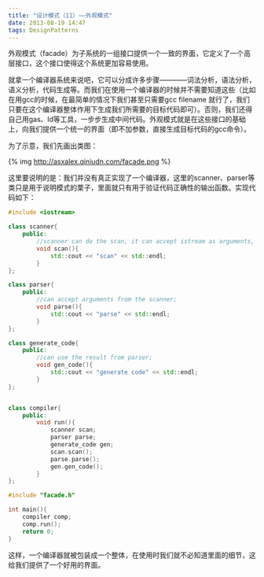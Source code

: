 ```yaml
---
title: "设计模式（11）——外观模式"
date: 2013-08-19 14:47
tags: DesignPatterns
---
```

外观模式（facade）为子系统的一组接口提供一个一致的界面，它定义了一个高层接口，这个接口使得这个系统更加容易使用。

就拿一个编译器系统来说吧，它可以分成许多步骤————词法分析，语法分析，语义分析，代码生成等。而我们在使用一个编译器的时候并不需要知道这些（比如在用gcc的时候，在最简单的情况下我们甚至只需要gcc filename 就行了，我们只要在这个编译器整体作用下生成我们所需要的目标代码即可）。否则，我们还得自己用gas、ld等工具，一步步生成中间代码。<!--more-->外观模式就是在这些接口的基础上，向我们提供一个统一的界面（即不加参数，直接生成目标代码的gcc命令）。

为了示意，我们先画出类图：

{% img http://asxalex.qiniudn.com/facade.png %}

这里要说明的是：我们并没有真正实现了一个编译器，这里的scanner、parser等类只是用于说明模式的栗子，里面就只有用于验证代码正确性的输出函数。实现代码如下：

```c++ facade.h
#include <iostream>

class scanner{
    public:
        //scanner can do the scan, it can accept istream as arguments, and return results;
        void scan(){
            std::cout << "scan" << std::endl;
        }
};

class parser{
    public:
        //can accept arguments from the scanner;
        void parse(){
            std::cout << "parse" << std::endl;
        }
};

class generate_code{
    public:
        //can use the result from parser;
        void gen_code(){
            std::cout << "generate code" << std::endl;
        }
};


class compiler{
    public:
        void run(){
            scanner scan;
            parser parse;
            generate_code gen;
            scan.scan();
            parse.parse();
            gen.gen_code();
        }
};
```

```c++ facade.cpp
#include "facade.h"

int main(){
    compiler comp;
    comp.run();
    return 0;
}

```

这样，一个编译器就被包装成一个整体，在使用时我们就不必知道里面的细节，这给我们提供了一个好用的界面。
